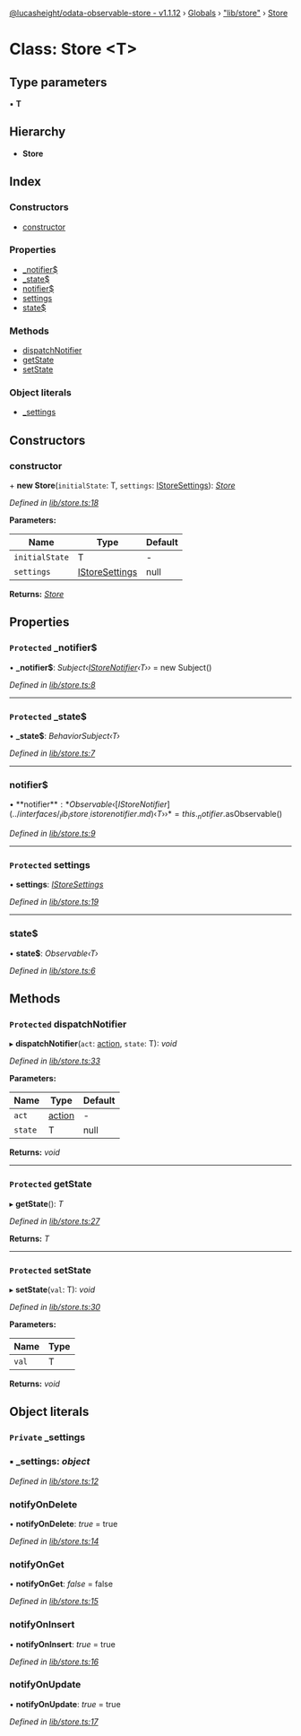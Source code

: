[@lucasheight/odata-observable-store - v1.1.12](../README.md) › [Globals](../globals.md) › ["lib/store"](../modules/_lib_store_.md) › [Store](_lib_store_.store.md)

# Class: Store <**T**>

## Type parameters

▪ **T**

## Hierarchy

* **Store**

## Index

### Constructors

* [constructor](_lib_store_.store.md#constructor)

### Properties

* [_notifier$](_lib_store_.store.md#protected-_notifier)
* [_state$](_lib_store_.store.md#protected-_state)
* [notifier$](_lib_store_.store.md#notifier)
* [settings](_lib_store_.store.md#protected-settings)
* [state$](_lib_store_.store.md#state)

### Methods

* [dispatchNotifier](_lib_store_.store.md#protected-dispatchnotifier)
* [getState](_lib_store_.store.md#protected-getstate)
* [setState](_lib_store_.store.md#protected-setstate)

### Object literals

* [_settings](_lib_store_.store.md#private-_settings)

## Constructors

###  constructor

\+ **new Store**(`initialState`: T, `settings`: [IStoreSettings](../interfaces/_lib_istore_.istoresettings.md)): *[Store](_lib_store_.store.md)*

*Defined in [lib/store.ts:18](https://github.com/lucasheight/odata-observable-store/blob/1be1e3b5/projects/odata-observable-store/src/lib/store.ts#L18)*

**Parameters:**

Name | Type | Default |
------ | ------ | ------ |
`initialState` | T | - |
`settings` | [IStoreSettings](../interfaces/_lib_istore_.istoresettings.md) |  null |

**Returns:** *[Store](_lib_store_.store.md)*

## Properties

### `Protected` _notifier$

• **_notifier$**: *Subject‹[IStoreNotifier](../interfaces/_lib_istore_.istorenotifier.md)‹T››* =  new Subject()

*Defined in [lib/store.ts:8](https://github.com/lucasheight/odata-observable-store/blob/1be1e3b5/projects/odata-observable-store/src/lib/store.ts#L8)*

___

### `Protected` _state$

• **_state$**: *BehaviorSubject‹T›*

*Defined in [lib/store.ts:7](https://github.com/lucasheight/odata-observable-store/blob/1be1e3b5/projects/odata-observable-store/src/lib/store.ts#L7)*

___

###  notifier$

• **notifier$**: *Observable‹[IStoreNotifier](../interfaces/_lib_istore_.istorenotifier.md)‹T››* =  this._notifier$.asObservable()

*Defined in [lib/store.ts:9](https://github.com/lucasheight/odata-observable-store/blob/1be1e3b5/projects/odata-observable-store/src/lib/store.ts#L9)*

___

### `Protected` settings

• **settings**: *[IStoreSettings](../interfaces/_lib_istore_.istoresettings.md)*

*Defined in [lib/store.ts:19](https://github.com/lucasheight/odata-observable-store/blob/1be1e3b5/projects/odata-observable-store/src/lib/store.ts#L19)*

___

###  state$

• **state$**: *Observable‹T›*

*Defined in [lib/store.ts:6](https://github.com/lucasheight/odata-observable-store/blob/1be1e3b5/projects/odata-observable-store/src/lib/store.ts#L6)*

## Methods

### `Protected` dispatchNotifier

▸ **dispatchNotifier**(`act`: [action](../modules/_lib_action_type_.md#action), `state`: T): *void*

*Defined in [lib/store.ts:33](https://github.com/lucasheight/odata-observable-store/blob/1be1e3b5/projects/odata-observable-store/src/lib/store.ts#L33)*

**Parameters:**

Name | Type | Default |
------ | ------ | ------ |
`act` | [action](../modules/_lib_action_type_.md#action) | - |
`state` | T |  null |

**Returns:** *void*

___

### `Protected` getState

▸ **getState**(): *T*

*Defined in [lib/store.ts:27](https://github.com/lucasheight/odata-observable-store/blob/1be1e3b5/projects/odata-observable-store/src/lib/store.ts#L27)*

**Returns:** *T*

___

### `Protected` setState

▸ **setState**(`val`: T): *void*

*Defined in [lib/store.ts:30](https://github.com/lucasheight/odata-observable-store/blob/1be1e3b5/projects/odata-observable-store/src/lib/store.ts#L30)*

**Parameters:**

Name | Type |
------ | ------ |
`val` | T |

**Returns:** *void*

## Object literals

### `Private` _settings

### ▪ **_settings**: *object*

*Defined in [lib/store.ts:12](https://github.com/lucasheight/odata-observable-store/blob/1be1e3b5/projects/odata-observable-store/src/lib/store.ts#L12)*

###  notifyOnDelete

• **notifyOnDelete**: *true* = true

*Defined in [lib/store.ts:14](https://github.com/lucasheight/odata-observable-store/blob/1be1e3b5/projects/odata-observable-store/src/lib/store.ts#L14)*

###  notifyOnGet

• **notifyOnGet**: *false* = false

*Defined in [lib/store.ts:15](https://github.com/lucasheight/odata-observable-store/blob/1be1e3b5/projects/odata-observable-store/src/lib/store.ts#L15)*

###  notifyOnInsert

• **notifyOnInsert**: *true* = true

*Defined in [lib/store.ts:16](https://github.com/lucasheight/odata-observable-store/blob/1be1e3b5/projects/odata-observable-store/src/lib/store.ts#L16)*

###  notifyOnUpdate

• **notifyOnUpdate**: *true* = true

*Defined in [lib/store.ts:17](https://github.com/lucasheight/odata-observable-store/blob/1be1e3b5/projects/odata-observable-store/src/lib/store.ts#L17)*

